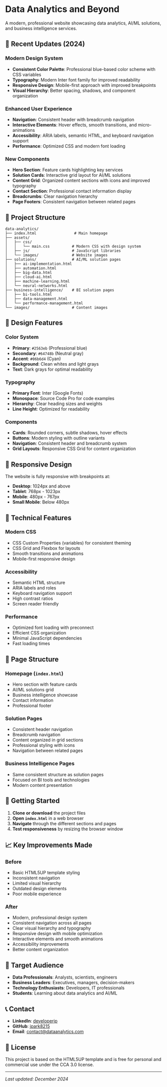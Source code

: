 # Data Analytics and Beyond

A modern, professional website showcasing data analytics, AI/ML solutions, and business intelligence services.

## 🚀 Recent Updates (2024)

### Modern Design System
- **Consistent Color Palette**: Professional blue-based color scheme with CSS variables
- **Typography**: Modern Inter font family for improved readability
- **Responsive Design**: Mobile-first approach with improved breakpoints
- **Visual Hierarchy**: Better spacing, shadows, and component organization

### Enhanced User Experience
- **Navigation**: Consistent header with breadcrumb navigation
- **Interactive Elements**: Hover effects, smooth transitions, and micro-animations
- **Accessibility**: ARIA labels, semantic HTML, and keyboard navigation support
- **Performance**: Optimized CSS and modern font loading

### New Components
- **Hero Section**: Feature cards highlighting key services
- **Solution Cards**: Interactive grid layout for AI/ML solutions
- **Content Grid**: Organized content sections with icons and improved typography
- **Contact Section**: Professional contact information display
- **Breadcrumbs**: Clear navigation hierarchy
- **Page Footers**: Consistent navigation between related pages

## 📁 Project Structure

```
data-analytics/
├── index.html                 # Main homepage
├── assets/
│   ├── css/
│   │   └── main.css          # Modern CSS with design system
│   ├── js/                   # JavaScript libraries
│   └── images/               # Website images
├── solutions/                # AI/ML solution pages
│   ├── ai-implementation.html
│   ├── automation.html
│   ├── big-data.html
│   ├── cloud-ai.html
│   ├── machine-learning.html
│   └── neural-networks.html
├── business-intelligence/    # BI solution pages
│   ├── bi-tools.html
│   ├── data-management.html
│   └── performance-management.html
└── images/                   # Content images
```

## 🎨 Design Features

### Color System
- **Primary**: `#2563eb` (Professional blue)
- **Secondary**: `#64748b` (Neutral gray)
- **Accent**: `#06b6d4` (Cyan)
- **Background**: Clean whites and light grays
- **Text**: Dark grays for optimal readability

### Typography
- **Primary Font**: Inter (Google Fonts)
- **Monospace**: Source Code Pro for code examples
- **Hierarchy**: Clear heading sizes and weights
- **Line Height**: Optimized for readability

### Components
- **Cards**: Rounded corners, subtle shadows, hover effects
- **Buttons**: Modern styling with outline variants
- **Navigation**: Consistent header and breadcrumb system
- **Grid Layouts**: Responsive CSS Grid for content organization

## 📱 Responsive Design

The website is fully responsive with breakpoints at:
- **Desktop**: 1024px and above
- **Tablet**: 768px - 1023px
- **Mobile**: 480px - 767px
- **Small Mobile**: Below 480px

## 🔧 Technical Features

### Modern CSS
- CSS Custom Properties (variables) for consistent theming
- CSS Grid and Flexbox for layouts
- Smooth transitions and animations
- Mobile-first responsive design

### Accessibility
- Semantic HTML structure
- ARIA labels and roles
- Keyboard navigation support
- High contrast ratios
- Screen reader friendly

### Performance
- Optimized font loading with preconnect
- Efficient CSS organization
- Minimal JavaScript dependencies
- Fast loading times

## 📄 Page Structure

### Homepage (`index.html`)
- Hero section with feature cards
- AI/ML solutions grid
- Business intelligence showcase
- Contact information
- Professional footer

### Solution Pages
- Consistent header navigation
- Breadcrumb navigation
- Content organized in grid sections
- Professional styling with icons
- Navigation between related pages

### Business Intelligence Pages
- Same consistent structure as solution pages
- Focused on BI tools and technologies
- Modern content presentation

## 🚀 Getting Started

1. **Clone or download** the project files
2. **Open `index.html`** in a web browser
3. **Navigate** through the different sections and pages
4. **Test responsiveness** by resizing the browser window

## 📈 Key Improvements Made

### Before
- Basic HTML5UP template styling
- Inconsistent navigation
- Limited visual hierarchy
- Outdated design elements
- Poor mobile experience

### After
- Modern, professional design system
- Consistent navigation across all pages
- Clear visual hierarchy and typography
- Responsive design with mobile optimization
- Interactive elements and smooth animations
- Accessibility improvements
- Better content organization

## 🎯 Target Audience

- **Data Professionals**: Analysts, scientists, engineers
- **Business Leaders**: Executives, managers, decision-makers
- **Technology Enthusiasts**: Developers, IT professionals
- **Students**: Learning about data analytics and AI/ML

## 📞 Contact

- **LinkedIn**: [developerjp](https://www.linkedin.com/in/developerjp/)
- **GitHub**: [jpark8215](https://github.com/jpark8215)
- **Email**: contact@dataanalytics.com

## 📄 License

This project is based on the HTML5UP template and is free for personal and commercial use under the CCA 3.0 license.

---

*Last updated: December 2024* 